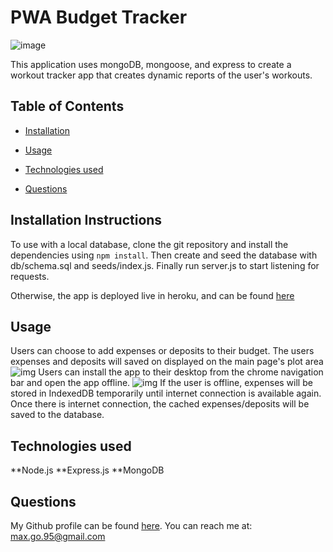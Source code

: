 # PWA Budget Tracker

![image](https://user-images.githubusercontent.com/47426171/125886715-63d8a911-248c-452c-874e-32b100364aba.png)



This application uses mongoDB, mongoose, and express to create a workout tracker app that creates dynamic reports of the user's workouts.

## Table of Contents

* [Installation](#installation)

* [Usage](#usage)

* [Technologies used](#Technologies)

* [Questions](#questions)



## Installation Instructions <a name="installation"></a>
To use with a local database, clone the git repository and install the dependencies using ```npm install```. Then create and seed the database with  db/schema.sql and seeds/index.js. Finally run server.js to start listening for requests.

Otherwise, the app is deployed live in heroku, and can be found [here](https://smg061-budget-tracker.herokuapp.com/)

## Usage <a name="usage"></a>

Users can choose to add expenses or deposits to their budget. The users expenses and deposits will saved on displayed on the main page's plot area
![img](https://user-images.githubusercontent.com/47426171/125994754-f6773da8-7d9c-4e4c-9b51-d984f6ef7123.png)
Users can install the app to their desktop from the chrome navigation bar and open the app offline.
![img](https://user-images.githubusercontent.com/47426171/125995013-2fa0261e-7b80-4407-bd8f-1c4985d35572.jpg)
If the user is offline, expenses will be stored in IndexedDB temporarily until internet connection is available again. Once there is internet connection, the cached expenses/deposits will be saved to the database.



## Technologies used <a name="technologies"></a>
  **Node.js
  **Express.js
  **MongoDB
  
  


## Questions <a name="questions"></a>
My Github profile can be found [here](https://github.com/smg061). 
You can reach me at: max.go.95@gmail.com




